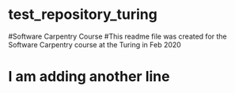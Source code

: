 # test_repository_turing
#Software Carpentry Course
#This readme file was created for the Software Carpentry course at the Turing in Feb 2020
# I am adding another line

